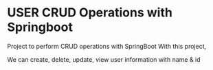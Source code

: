 # USER CRUD Operations with Springboot

Project to perform CRUD operations with SpringBoot
With this project,

We can create, delete, update, view user information with name & id 
